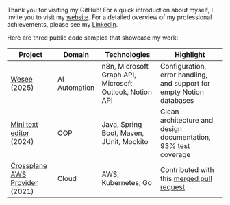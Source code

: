 Thank you for visiting my GitHub! For a quick introduction about myself, I invite you to visit my [website](https://www.bjpw.me/). For a detailed overview of my professional achievements, please see my [LinkedIn](https://www.linkedin.com/in/wolffbe/).

Here are three public code samples that showcase my work:

| Project | Domain   | Technologies | Highlight |
|---------|----------|--------------|-----------|
| [Wesee](https://github.com/wolffbe/wesee-n8n) (2025) | AI Automation | n8n, Microsoft Graph API, Microsoft Outlook, Notion API | Configuration, error handling, and support for empty Notion databases |
| [Mini text editor](https://github.com/wolffbe/minitexteditor) (2024) | OOP      | Java, Spring Boot, Maven, JUnit, Mockito | Clean architecture and design documentation, 93% test coverage |
| [Crossplane AWS Provider](https://github.com/crossplane-contrib/provider-aws) (2021) | Cloud    | AWS, Kubernetes, Go | Contributed with this [merged pull request](https://github.com/crossplane-contrib/provider-aws/pull/469) |
